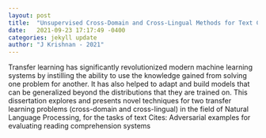 ```yaml
---
layout: post
title:  "Unsupervised Cross-Domain and Cross-Lingual Methods for Text Classification, Slot-Filling, and Question-Answering"
date:   2021-09-23 17:17:49 -0400
categories: jekyll update
author: "J Krishnan - 2021"
---
```

Transfer learning has significantly revolutionized modern machine learning systems by instilling the ability to use the knowledge gained from solving one problem for another. It has also helped to adapt and build models that can be generalized beyond the distributions that they are trained on. This dissertation explores and presents novel techniques for two transfer learning problems (cross-domain and cross-lingual) in the field of Natural Language Processing, for the tasks of text Cites: Adversarial examples for evaluating reading comprehension systems